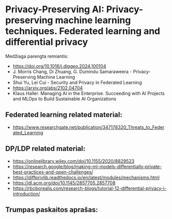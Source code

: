 # Privacy-Preserving AI: Privacy-preserving machine learning techniques. Federated learning and differential privacy

Medžiaga parengta remiantis:

* https://doi.org/10.1016/j.diggeo.2024.100104
* J. Morris Chang, Di Zhuang, G. Dumindu Samaraweera - Privacy-Preserving Machine Learning
* Shui Yu, Lei Cui - Security and Privacy in Federated Learning
* https://arxiv.org/abs/2102.04704
* Klaus Haller. Managing AI in the Enterprise. Succeeding with AI Projects and MLOps to Build Sustainable AI Organizations

## Federated learning related material:

* https://www.researchgate.net/publication/347178320_Threats_to_Federated_Learning

## DP/LDP related material:
* https://onlinelibrary.wiley.com/doi/10.1155/2020/8829523
* https://research.google/blog/making-ml-models-differentially-private-best-practices-and-open-challenges/
* https://diffprivlib.readthedocs.io/en/latest/modules/mechanisms.html
* https://dl.acm.org/doi/10.1145/2857705.2857708
* https://rbcborealis.com/research-blogs/tutorial-12-differential-privacy-i-introduction/

## Trumpas paskaitos aprašas:

